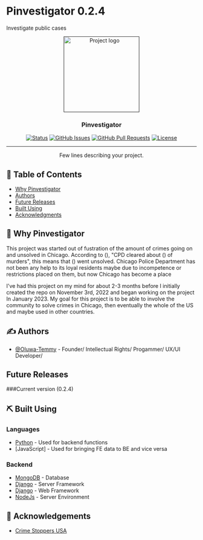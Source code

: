 # Pinvestigator 0.2.4

Investigate public cases

<p align="center">
  <a href="" rel="noopener">
 <img width=200px height=200px src="https://i.imgur.com/6wj0hh6.jpg" alt="Project logo"></a>
</p>

<h3 align="center">Pinvestigator</h3>

<div align="center">

[![Status](https://img.shields.io/badge/status-active-success.svg)]()
[![GitHub Issues](https://img.shields.io/github/issues/kylelobo/The-Documentation-Compendium.svg)](https://github.com/Oluwa-Temmy/Pinvestigator/issues)
[![GitHub Pull Requests](https://img.shields.io/github/issues-pr/kylelobo/The-Documentation-Compendium.svg)](https://github.com/Oluwa-Temmy/Pinvestigator/pulls)
[![License](https://img.shields.io/badge/license-MIT-blue.svg)](/LICENSE)

</div>

---

<p align="center"> Few lines describing your project.
    <br> 
</p>

## 📝 Table of Contents

- [Why Pinvestigator](#about)
- [Authors](#authors)
- [Future Releases](#future_releases)
- [Built Using](#built_using)
- [Acknowledgments](#acknowledgement)
<!-- [Contributing](../CONTRIBUTING.md)-->


## 🧐 Why Pinvestigator <a name = "about"></a>

This project was started out of fustration of the amount of crimes going on and unsolved in Chicago. According to (), "CPD cleared about () of murders", this means that () went unsolved. Chicago Police Department has not been any help to its loyal residents maybe due to incompetence or restrictions placed on them, but now Chicago has become a place 

I've had this project on my mind for about 2-3 months before I initially created the repo on November 3rd, 2022 and began working on the project In January 2023. My goal for this project is to be able to involve the community to solve crimes in Chicago, then eventually the whole of the US and maybe used in other countries. 

## ✍️ Authors <a name = "authors"></a>

- [@Oluwa-Temmy](https://github.com/Oluwa-Temmy) - Founder/ Intellectual Rights/ Progammer/ UX/UI Developer/

<!--See also the list of [contributors](https://github.com/kylelobo/The-Documentation-Compendium/contributors) who participated in this project.-->


## Future Releases <a name = "future_releases"></a>
###Current version (0.2.4)

## ⛏️ Built Using <a name = "built_using"></a>

### Languages
- [Python](https://www.python.org/) - Used for backend functions
- [JavaScript] - Used for bringing FE data to BE and vice versa 

### Backend
- [MongoDB](https://www.mongodb.com/) - Database
- [Django](https://djangoproject.com/) - Server Framework
- [Django](https://www.djangoproject.com/) - Web Framework
- [NodeJs](https://nodejs.org/en/) - Server Environment


## 🎉 Acknowledgements <a name = "acknowledgement"></a>

- [Crime Stoppers USA](https://www.crimestoppersusa.org/)
